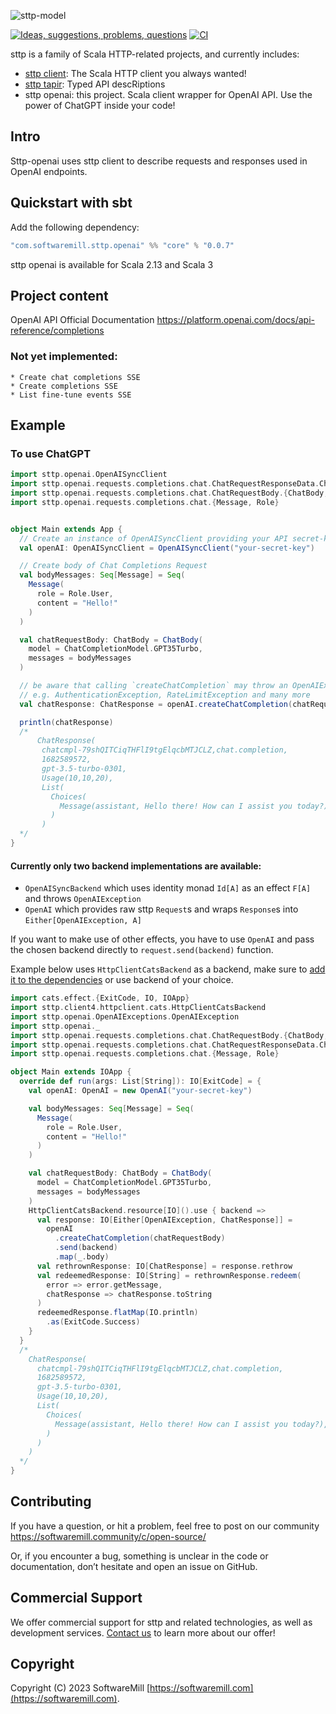 ![sttp-model](https://github.com/softwaremill/sttp-openai/raw/master/banner.jpg)


[![Ideas, suggestions, problems, questions](https://img.shields.io/badge/Discourse-ask%20question-blue)](https://softwaremill.community/c/tapir)
[![CI](https://github.com/softwaremill/sttp-openai/workflows/CI/badge.svg)](https://github.com/softwaremill/sttp-openai/actions?query=workflow%3ACI+branch%3Amaster)

[//]: # ([![Maven Central]&#40;https://maven-badges.herokuapp.com/maven-central/com.softwaremill.sttp.openai.svg&#41;&#40;https://maven-badges.herokuapp.com/maven-central/com.softwaremill.sttp.openai&#41;)
sttp is a family of Scala HTTP-related projects, and currently includes:

* [sttp client](https://github.com/softwaremill/sttp): The Scala HTTP client you always wanted!
* [sttp tapir](https://github.com/softwaremill/tapir): Typed API descRiptions
* sttp openai: this project. Scala client wrapper for OpenAI API. Use the power of ChatGPT inside your code!

## Intro
Sttp-openai uses sttp client to describe requests and responses used in OpenAI endpoints.

## Quickstart with sbt

Add the following dependency:

```sbt
"com.softwaremill.sttp.openai" %% "core" % "0.0.7"
```

sttp openai is available for Scala 2.13 and Scala 3

## Project content

OpenAI API Official Documentation https://platform.openai.com/docs/api-reference/completions

### Not yet implemented:
    * Create chat completions SSE
    * Create completions SSE
    * List fine-tune events SSE

## Example

### To use ChatGPT

```scala mdoc:compile-only 
import sttp.openai.OpenAISyncClient
import sttp.openai.requests.completions.chat.ChatRequestResponseData.ChatResponse
import sttp.openai.requests.completions.chat.ChatRequestBody.{ChatBody, ChatCompletionModel}
import sttp.openai.requests.completions.chat.{Message, Role}


object Main extends App {
  // Create an instance of OpenAISyncClient providing your API secret-key
  val openAI: OpenAISyncClient = OpenAISyncClient("your-secret-key")

  // Create body of Chat Completions Request
  val bodyMessages: Seq[Message] = Seq(
    Message(
      role = Role.User,
      content = "Hello!"
    )
  )

  val chatRequestBody: ChatBody = ChatBody(
    model = ChatCompletionModel.GPT35Turbo,
    messages = bodyMessages
  )

  // be aware that calling `createChatCompletion` may throw an OpenAIException
  // e.g. AuthenticationException, RateLimitException and many more
  val chatResponse: ChatResponse = openAI.createChatCompletion(chatRequestBody)

  println(chatResponse)
  /*
      ChatResponse(
       chatcmpl-79shQITCiqTHFlI9tgElqcbMTJCLZ,chat.completion,
       1682589572,
       gpt-3.5-turbo-0301,
       Usage(10,10,20),
       List(
         Choices(
           Message(assistant, Hello there! How can I assist you today?), stop, 0)
         )
       )
  */
}
```
#### Currently only two backend implementations are available:
* `OpenAISyncBackend` which uses identity monad `Id[A]` as an effect `F[A]` and throws `OpenAIException`
* `OpenAI` which provides raw sttp `Request`s and wraps `Response`s into `Either[OpenAIException, A]`

If you want to make use of other effects, you have to use `OpenAI` and pass the chosen backend directly to `request.send(backend)` function.

Example below uses `HttpClientCatsBackend` as a backend, make sure to [add it to the dependencies](https://sttp.softwaremill.com/en/latest/backends/catseffect.html)
or use backend of your choice.

```scala mdoc:compile-only 
import cats.effect.{ExitCode, IO, IOApp}
import sttp.client4.httpclient.cats.HttpClientCatsBackend
import sttp.openai.OpenAIExceptions.OpenAIException
import sttp.openai._
import sttp.openai.requests.completions.chat.ChatRequestBody.{ChatBody, ChatCompletionModel}
import sttp.openai.requests.completions.chat.ChatRequestResponseData.ChatResponse
import sttp.openai.requests.completions.chat.{Message, Role}

object Main extends IOApp {
  override def run(args: List[String]): IO[ExitCode] = {
    val openAI: OpenAI = new OpenAI("your-secret-key")

    val bodyMessages: Seq[Message] = Seq(
      Message(
        role = Role.User,
        content = "Hello!"
      )
    )

    val chatRequestBody: ChatBody = ChatBody(
      model = ChatCompletionModel.GPT35Turbo,
      messages = bodyMessages
    )
    HttpClientCatsBackend.resource[IO]().use { backend =>
      val response: IO[Either[OpenAIException, ChatResponse]] =
        openAI
          .createChatCompletion(chatRequestBody)
          .send(backend)
          .map(_.body)
      val rethrownResponse: IO[ChatResponse] = response.rethrow
      val redeemedResponse: IO[String] = rethrownResponse.redeem(
        error => error.getMessage,
        chatResponse => chatResponse.toString
      )
      redeemedResponse.flatMap(IO.println)
        .as(ExitCode.Success)
    }
  } 
  /*
    ChatResponse(
      chatcmpl-79shQITCiqTHFlI9tgElqcbMTJCLZ,chat.completion,
      1682589572,
      gpt-3.5-turbo-0301,
      Usage(10,10,20),
      List(
        Choices(
          Message(assistant, Hello there! How can I assist you today?), stop, 0)
        )
      )
    )
  */
}
```
## Contributing

If you have a question, or hit a problem, feel free to post on our community https://softwaremill.community/c/open-source/

Or, if you encounter a bug, something is unclear in the code or documentation, don’t hesitate and open an issue on GitHub.

## Commercial Support

We offer commercial support for sttp and related technologies, as well as development services. [Contact us](https://softwaremill.com) to learn more about our offer!

## Copyright

Copyright (C) 2023 SoftwareMill [https://softwaremill.com](https://softwaremill.com).